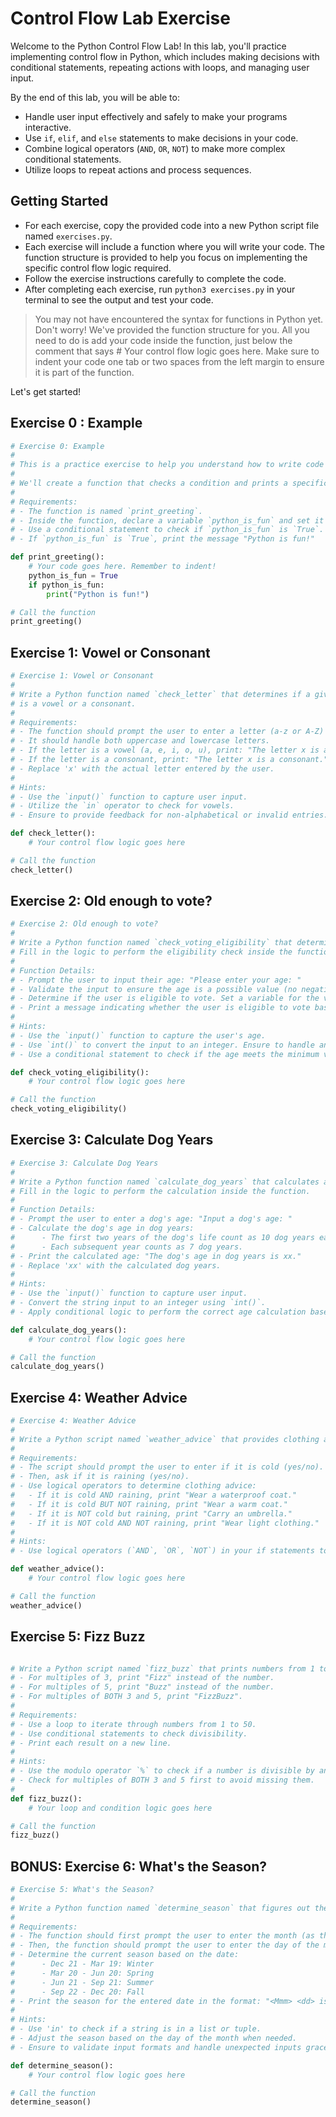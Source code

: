 <h1>
  <span class="headline">Control Flow Lab</span>
  <span class="subhead">Exercise</span>
</h1>

Welcome to the Python Control Flow Lab! In this lab, you'll practice implementing control flow in Python, which includes making decisions with conditional statements, repeating actions with loops, and managing user input. 

By the end of this lab, you will be able to:

- Handle user input effectively and safely to make your programs interactive.
- Use `if`, `elif`, and `else` statements to make decisions in your code.
- Combine logical operators (`AND`, `OR`, `NOT`) to make more complex conditional statements.
- Utilize loops to repeat actions and process sequences.

## Getting Started

- For each exercise, copy the provided code into a new Python script file named `exercises.py`.
- Each exercise will include a function where you will write your code. The function structure is provided to help you focus on implementing the specific control flow logic required.
- Follow the exercise instructions carefully to complete the code.
- After completing each exercise, run `python3 exercises.py` in your terminal to see the output and test your code.

> You may not have encountered the syntax for functions in Python yet. Don't worry! We've provided the function structure for you. All you need to do is add your code inside the function, just below the comment that says # Your control flow logic goes here. Make sure to indent your code one tab or two spaces from the left margin to ensure it is part of the function.

Let's get started!

## Exercise 0 : Example

```python
# Exercise 0: Example
#
# This is a practice exercise to help you understand how to write code "inside" a provided Python function.
#
# We'll create a function that checks a condition and prints a specific greeting message based on that condition.
#
# Requirements:
# - The function is named `print_greeting`.
# - Inside the function, declare a variable `python_is_fun` and set it to `True`.
# - Use a conditional statement to check if `python_is_fun` is `True`.
# - If `python_is_fun` is `True`, print the message "Python is fun!"

def print_greeting():
    # Your code goes here. Remember to indent!
    python_is_fun = True
    if python_is_fun:
        print("Python is fun!")

# Call the function
print_greeting()
```

## Exercise 1: Vowel or Consonant

```python
# Exercise 1: Vowel or Consonant
#
# Write a Python function named `check_letter` that determines if a given letter
# is a vowel or a consonant.
#
# Requirements:
# - The function should prompt the user to enter a letter (a-z or A-Z) and determine its type.
# - It should handle both uppercase and lowercase letters.
# - If the letter is a vowel (a, e, i, o, u), print: "The letter x is a vowel."
# - If the letter is a consonant, print: "The letter x is a consonant."
# - Replace 'x' with the actual letter entered by the user.
#
# Hints:
# - Use the `input()` function to capture user input.
# - Utilize the `in` operator to check for vowels.
# - Ensure to provide feedback for non-alphabetical or invalid entries.

def check_letter():
    # Your control flow logic goes here

# Call the function
check_letter()
```

## Exercise 2: Old enough to vote?

```python
# Exercise 2: Old enough to vote?
#
# Write a Python function named `check_voting_eligibility` that determines if a user is old enough to vote.
# Fill in the logic to perform the eligibility check inside the function.
#
# Function Details:
# - Prompt the user to input their age: "Please enter your age: "
# - Validate the input to ensure the age is a possible value (no negative numbers).
# - Determine if the user is eligible to vote. Set a variable for the voting age.
# - Print a message indicating whether the user is eligible to vote based on the entered age.
#
# Hints:
# - Use the `input()` function to capture the user's age.
# - Use `int()` to convert the input to an integer. Ensure to handle any conversion errors gracefully.
# - Use a conditional statement to check if the age meets the minimum voting age requirement.

def check_voting_eligibility():
    # Your control flow logic goes here

# Call the function
check_voting_eligibility()
```

## Exercise 3: Calculate Dog Years

```python
# Exercise 3: Calculate Dog Years
#
# Write a Python function named `calculate_dog_years` that calculates a dog's age in dog years.
# Fill in the logic to perform the calculation inside the function.
#
# Function Details:
# - Prompt the user to enter a dog's age: "Input a dog's age: "
# - Calculate the dog's age in dog years:
#      - The first two years of the dog's life count as 10 dog years each.
#      - Each subsequent year counts as 7 dog years.
# - Print the calculated age: "The dog's age in dog years is xx."
# - Replace 'xx' with the calculated dog years.
#
# Hints:
# - Use the `input()` function to capture user input.
# - Convert the string input to an integer using `int()`.
# - Apply conditional logic to perform the correct age calculation based on the dog's age.

def calculate_dog_years():
    # Your control flow logic goes here

# Call the function
calculate_dog_years()
```

## Exercise 4: Weather Advice

```python
# Exercise 4: Weather Advice
#
# Write a Python script named `weather_advice` that provides clothing advice based on weather conditions.
#
# Requirements:
# - The script should prompt the user to enter if it is cold (yes/no).
# - Then, ask if it is raining (yes/no).
# - Use logical operators to determine clothing advice:
#   - If it is cold AND raining, print "Wear a waterproof coat."
#   - If it is cold BUT NOT raining, print "Wear a warm coat."
#   - If it is NOT cold but raining, print "Carry an umbrella."
#   - If it is NOT cold AND NOT raining, print "Wear light clothing."
#
# Hints:
# - Use logical operators (`AND`, `OR`, `NOT`) in your if statements to handle multiple conditions.

def weather_advice():
    # Your control flow logic goes here

# Call the function
weather_advice()
```


## Exercise 5: Fizz Buzz
```python

# Write a Python script named `fizz_buzz` that prints numbers from 1 to 50, but:
# - For multiples of 3, print "Fizz" instead of the number.
# - For multiples of 5, print "Buzz" instead of the number.
# - For multiples of BOTH 3 and 5, print "FizzBuzz".
#
# Requirements:
# - Use a loop to iterate through numbers from 1 to 50.
# - Use conditional statements to check divisibility.
# - Print each result on a new line.
#
# Hints:
# - Use the modulo operator `%` to check if a number is divisible by another.
# - Check for multiples of BOTH 3 and 5 first to avoid missing them.
#
def fizz_buzz():
    # Your loop and condition logic goes here

# Call the function
fizz_buzz()
```


## BONUS: Exercise 6: What's the Season?

```python
# Exercise 5: What's the Season?
#
# Write a Python function named `determine_season` that figures out the season based on the entered date.
#
# Requirements:
# - The function should first prompt the user to enter the month (as three characters): "Enter the month of the year (Jan - Dec):"
# - Then, the function should prompt the user to enter the day of the month: "Enter the day of the month:"
# - Determine the current season based on the date:
#      - Dec 21 - Mar 19: Winter
#      - Mar 20 - Jun 20: Spring
#      - Jun 21 - Sep 21: Summer
#      - Sep 22 - Dec 20: Fall
# - Print the season for the entered date in the format: "<Mmm> <dd> is in <season>."
#
# Hints:
# - Use 'in' to check if a string is in a list or tuple.
# - Adjust the season based on the day of the month when needed.
# - Ensure to validate input formats and handle unexpected inputs gracefully.

def determine_season():
    # Your control flow logic goes here

# Call the function
determine_season()
```
